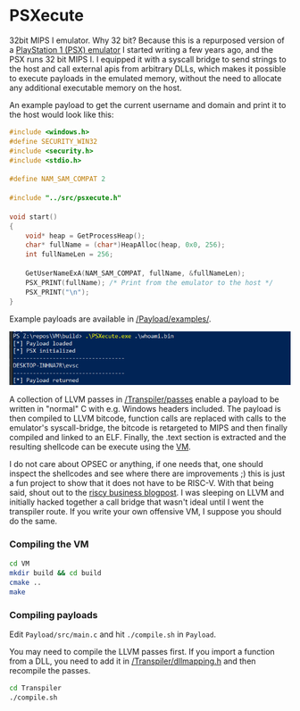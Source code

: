 # PSXecute

32bit MIPS I emulator. Why 32 bit? Because this is a repurposed version of a [PlayStation 1 (PSX) emulator](https://github.com/eversinc33/YA-PSX-EMU) I started writing a few years ago, and the PSX runs 32 bit MIPS I. I equipped it with a syscall bridge to send strings to the host and call external apis from arbitrary DLLs, which makes it possible to execute payloads in the emulated memory, without the need to allocate any additional executable memory on the host. 

An example payload to get the current username and domain and print it to the host would look like this:

```c
#include <windows.h>
#define SECURITY_WIN32
#include <security.h>
#include <stdio.h>

#define NAM_SAM_COMPAT 2

#include "../src/psxecute.h"

void start() 
{
    void* heap = GetProcessHeap();
    char* fullName = (char*)HeapAlloc(heap, 0x0, 256);
    int fullNameLen = 256;

    GetUserNameExA(NAM_SAM_COMPAT, fullName, &fullNameLen);
    PSX_PRINT(fullName); /* Print from the emulator to the host */
    PSX_PRINT("\n");
}
```

Example payloads are available in [/Payload/examples/](./Payload/examples).

![img.png](img.png)

A collection of LLVM passes in [/Transpiler/passes](./Transpiler/passes) enable a payload to be written in "normal" C with e.g. Windows headers included. The payload is then compiled to LLVM bitcode, function calls are replaced with calls to the emulator's syscall-bridge, the bitcode is retargeted to MIPS and then finally compiled and linked to an ELF. Finally, the .text section is extracted and the resulting shellcode can be execute using the [VM](./VM). 

I do not care about OPSEC or anything, if one needs that, one should inspect the shellcodes and see where there are improvements ;) this is just a fun project to show that it does not have to be RISC-V. With that being said, shout out to the [riscy business blogpost](https://secret.club/2023/12/24/riscy-business.html). I was sleeping on LLVM and initially hacked together a call bridge that wasn't ideal until I went the transpiler route. If you write your own offensive VM, I suppose you should do the same.

### Compiling the VM

```bash
cd VM
mkdir build && cd build
cmake ..
make
```

### Compiling payloads

Edit `Payload/src/main.c` and hit `./compile.sh` in `Payload`.

You may need to compile the LLVM passes first. If you import a function from a DLL, you need to add it in [/Transpiler/dllmapping.h](./Transpiler/dllmapping.h) and then recompile the passes.

```bash
cd Transpiler
./compile.sh
```
